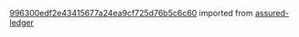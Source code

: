 [996300edf2e43415677a24ea9cf725d76b5c6c60](https://github.com/insolar/assured-ledger/commit/996300edf2e43415677a24ea9cf725d76b5c6c60) imported from [assured-ledger](https://github.com/insolar/assured-ledger)
